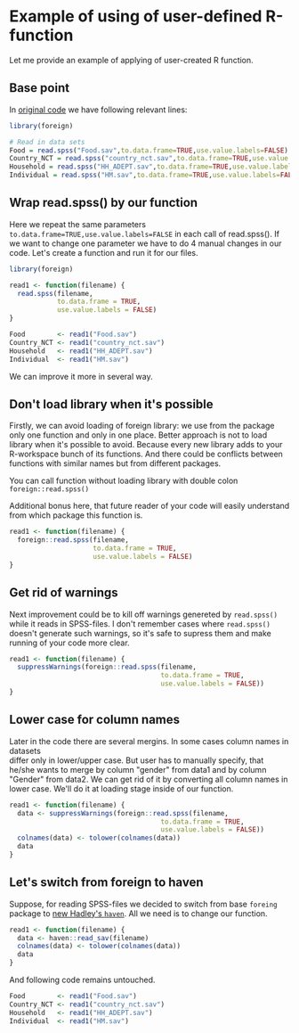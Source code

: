 # Example of using of user-defined R-function

Let me provide an example of applying of user-created R function.

## Base point

In [original code](https://github.com/rockclimber112358/sandbox/commit/e635ac36ae9ed70bd318fc332166f634767ba0c0#diff-7ce0e781009c261132780b53ab2b24bd) we have following relevant lines:

```R
library(foreign)

# Read in data sets
Food = read.spss("Food.sav",to.data.frame=TRUE,use.value.labels=FALSE)
Country_NCT = read.spss("country_nct.sav",to.data.frame=TRUE,use.value.labels=FALSE)
Household = read.spss("HH_ADEPT.sav",to.data.frame=TRUE,use.value.labels=FALSE)
Individual = read.spss("HM.sav",to.data.frame=TRUE,use.value.labels=FALSE)
```
## Wrap read.spss() by our function

Here we repeat the same parameters `to.data.frame=TRUE,use.value.labels=FALSE` in each call of read.spss(). If we want to change one parameter we have to do 4 manual changes in our code. Let's create a function and run it for our files.

```R
library(foreign)

read1 <- function(filename) {
  read.spss(filename, 
            to.data.frame = TRUE, 
            use.value.labels = FALSE)
}

Food        <- read1("Food.sav")
Country_NCT <- read1("country_nct.sav")
Household   <- read1("HH_ADEPT.sav")
Individual  <- read1("HM.sav")
```

We can improve it more in several way.

## Don't load library when it's possible

Firstly, we can avoid loading of foreign library: we use from the
package only one function and only in one place. Better approach is not
to load library when it's possible to avoid. Because every new library
adds to your R-workspace bunch of its functions. And there could be
conflicts between functions with similar names but from different
packages.

You can call function without loading library with double colon `foreign::read.spss()` 

Additional bonus here, that future reader of your code will easily
understand from which package this function is.

```R
read1 <- function(filename) {
  foreign::read.spss(filename, 
                     to.data.frame = TRUE, 
                     use.value.labels = FALSE)
}
```

## Get rid of warnings

Next improvement could be to kill off warnings genereted by `read.spss()` while it 
reads in SPSS-files. I don't remember cases where `read.spss()` doesn't generate such 
warnings, so it's safe to supress them and make running of your code more clear.

```R
read1 <- function(filename) {
  suppressWarnings(foreign::read.spss(filename, 
                                      to.data.frame = TRUE, 
                                      use.value.labels = FALSE))
}
```
## Lower case for column names

Later in the code there are several mergins. In some cases column names in datasets  
differ only in lower/upper case. But user has to manually specify, that he/she wants to merge 
by column "gender" from data1 and by column "Gender" from data2. We can get rid of it by 
converting all column names in lower case. We'll do it at loading stage inside of our function.

```R
read1 <- function(filename) {
  data <- suppressWarnings(foreign::read.spss(filename, 
                                      to.data.frame = TRUE, 
                                      use.value.labels = FALSE))
  colnames(data) <- tolower(colnames(data))
  data
}
```

## Let's switch from foreign to haven

Suppose, for reading SPSS-files we decided to switch from base `foreing` package 
to [new Hadley's `haven`](https://github.com/hadley/haven). All we need is to change 
our function.

```R
read1 <- function(filename) {
  data <- haven::read_sav(filename)
  colnames(data) <- tolower(colnames(data))
  data
}
```

And following code remains untouched.

```R
Food        <- read1("Food.sav")
Country_NCT <- read1("country_nct.sav")
Household   <- read1("HH_ADEPT.sav")
Individual  <- read1("HM.sav")
```
